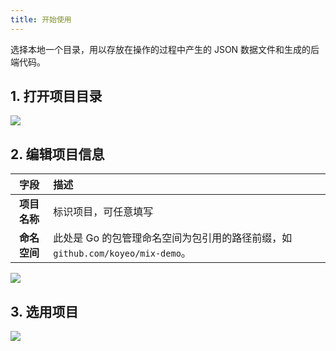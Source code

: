 ```yaml
---
title: 开始使用
---
```


选择本地一个目录，用以存放在操作的过程中产生的 JSON 数据文件和生成的后端代码。

## 1. 打开项目目录 

![](/docs/open-project-dir.png)

## 2. 编辑项目信息

字段 | 描述
:---:|:---
**项目名称** | 标识项目，可任意填写
**命名空间** | 此处是 Go 的包管理命名空间为包引用的路径前缀，如 `github.com/koyeo/mix-demo`。

![](/docs/edit-project-info.png)

## 3. 选用项目
![](/docs/choose-project.png)

